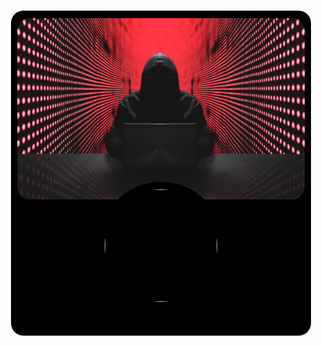 <h1 align="center">
    <span class="obj0"></span><br>
    <img class="obj1" src="./assets/banner.jpg"><br>
    <span class="obj2"></span><br>
    <img class="obj3" src="https://crafatar.com/avatars/36cddf93-42a7-4fc3-a9b5-31a6623ca66b?size=100">
</h1>

<style>
    span.obj0 {
        background: black;
        border-radius: 20px;
        display: inline-block;
        width: 480px;
        height: 520px; 
    }
    .obj1 {
        width: 460px;
        height: 290px; 
        border-radius: 20px;
        position: relative;
        bottom: 515px
    }
    span.obj2 {
        background: black;
        border-radius: 100px;
        display: inline-block;
        width: 200px;
        height: 200px;
        position: relative; 
        bottom: 550px
    }
    .obj3 {
        width: 180px;
        height: 180px; 
        border-radius: 90px;
        position: relative;
        bottom: 745px
    }
</style>